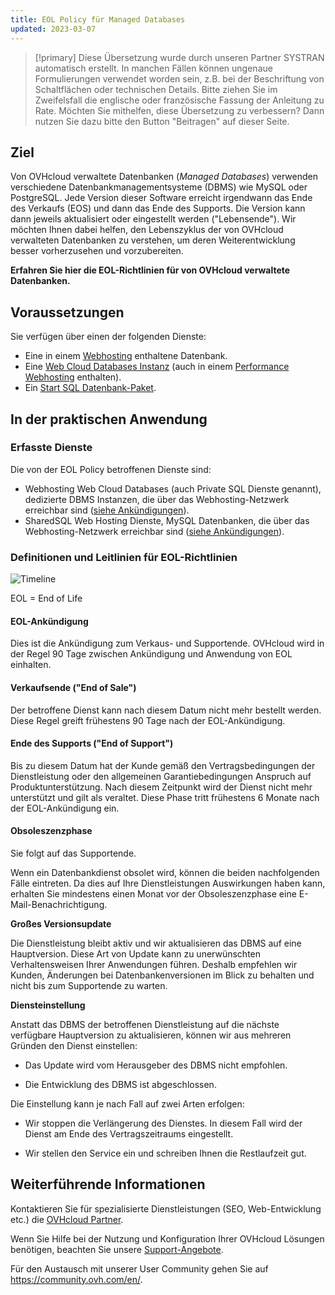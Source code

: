 ```yaml
---
title: EOL Policy für Managed Databases
updated: 2023-03-07
---
```


> [!primary]
> Diese Übersetzung wurde durch unseren Partner SYSTRAN automatisch erstellt. In manchen Fällen können ungenaue Formulierungen verwendet worden sein, z.B. bei der Beschriftung von Schaltflächen oder technischen Details. Bitte ziehen Sie im Zweifelsfall die englische oder französische Fassung der Anleitung zu Rate. Möchten Sie mithelfen, diese Übersetzung zu verbessern? Dann nutzen Sie dazu bitte den Button "Beitragen" auf dieser Seite.
>

## Ziel

Von OVHcloud verwaltete Datenbanken (*Managed Databases*) verwenden verschiedene Datenbankmanagementsysteme (DBMS) wie MySQL oder PostgreSQL. Jede Version dieser Software erreicht irgendwann das Ende des Verkaufs (EOS) und dann das Ende des Supports. Die Version kann dann jeweils aktualisiert oder eingestellt werden ("Lebensende"). Wir möchten Ihnen dabei helfen, den Lebenszyklus der von OVHcloud verwalteten Datenbanken zu verstehen, um deren Weiterentwicklung besser vorherzusehen und vorzubereiten.

**Erfahren Sie hier die EOL-Richtlinien für von OVHcloud verwaltete Datenbanken.**

## Voraussetzungen

Sie verfügen über einen der folgenden Dienste:

- Eine in einem [Webhosting](hosting.) enthaltene Datenbank.
- Eine [Web Cloud Databases Instanz](https://www.ovh.de/cloud/cloud-databases/) (auch in einem [Performance Webhosting](hosting.) enthalten).
- Ein [Start SQL Datenbank-Paket](hosting-options-startsql.).

## In der praktischen Anwendung

### Erfasste Dienste

Die von der EOL Policy betroffenen Dienste sind:

- Webhosting Web Cloud Databases (auch Private SQL Dienste genannt), dedizierte DBMS Instanzen, die über das Webhosting-Netzwerk erreichbar sind ([siehe Ankündigungen](clouddb-eos-eol1.)).
- SharedSQL Web Hosting Dienste, MySQL Datenbanken, die über das Webhosting-Netzwerk erreichbar sind ([siehe Ankündigungen](sql_eos_eol1.)).

### Definitionen und Leitlinien für EOL-Richtlinien

![Timeline](ovhcloud-eol-policy-for-managed-databases-timeline.png)

EOL = End of Life

#### EOL-Ankündigung

Dies ist die Ankündigung zum Verkaus- und Supportende. OVHcloud wird in der Regel 90 Tage zwischen Ankündigung und Anwendung von EOL einhalten.

#### Verkaufsende ("End of Sale")

Der betroffene Dienst kann nach diesem Datum nicht mehr bestellt werden. Diese Regel greift frühestens 90 Tage nach der EOL-Ankündigung.

#### Ende des Supports ("End of Support")

Bis zu diesem Datum hat der Kunde gemäß den Vertragsbedingungen der Dienstleistung oder den allgemeinen Garantiebedingungen Anspruch auf Produktunterstützung.
Nach diesem Zeitpunkt wird der Dienst nicht mehr unterstützt und gilt als veraltet.
Diese Phase tritt frühestens 6 Monate nach der EOL-Ankündigung ein.

#### Obsoleszenzphase

Sie folgt auf das Supportende.

Wenn ein Datenbankdienst obsolet wird, können die beiden nachfolgenden Fälle eintreten.
Da dies auf Ihre Dienstleistungen Auswirkungen haben kann, erhalten Sie mindestens einen Monat vor der Obsoleszenzphase eine E-Mail-Benachrichtigung.

**Großes Versionsupdate**

Die Dienstleistung bleibt aktiv und wir aktualisieren das DBMS auf eine Hauptversion.
Diese Art von Update kann zu unerwünschten Verhaltensweisen Ihrer Anwendungen führen. Deshalb empfehlen wir Kunden, Änderungen bei Datenbankenversionen im Blick zu behalten und nicht bis zum Supportende zu warten.

**Diensteinstellung**

Anstatt das DBMS der betroffenen Dienstleistung auf die nächste verfügbare Hauptversion zu aktualisieren, können wir aus mehreren Gründen den Dienst einstellen:

- Das Update wird vom Herausgeber des DBMS nicht empfohlen.

- Die Entwicklung des DBMS ist abgeschlossen.

Die Einstellung kann je nach Fall auf zwei Arten erfolgen:

- Wir stoppen die Verlängerung des Dienstes. In diesem Fall wird der Dienst am Ende des Vertragszeitraums eingestellt.

- Wir stellen den Service ein und schreiben Ihnen die Restlaufzeit gut.

## Weiterführende Informationen
 
Kontaktieren Sie für spezialisierte Dienstleistungen (SEO, Web-Entwicklung etc.) die [OVHcloud Partner](partner.).

Wenn Sie Hilfe bei der Nutzung und Konfiguration Ihrer OVHcloud Lösungen benötigen, beachten Sie unsere [Support-Angebote](support.).

Für den Austausch mit unserer User Community gehen Sie auf <https://community.ovh.com/en/>.
